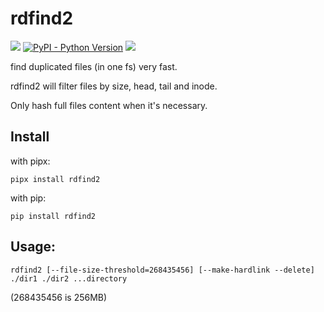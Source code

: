# rdfind2

[![](https://img.shields.io/pypi/v/rdfind2.svg)](https://pypi.python.org/pypi/rdfind2)
[![PyPI - Python Version](https://img.shields.io/pypi/pyversions/rdfind2)](https://pypi.org/project/rdfind2/)
![](https://img.shields.io/badge/License-MIT-blue.svg)

find duplicated files (in one fs) very fast.

rdfind2 will filter files by size, head, tail and inode.

Only hash full files content when it's necessary.

## Install

with pipx:

```shell
pipx install rdfind2
```

with pip:

```shell
pip install rdfind2
```

## Usage:

```shell
rdfind2 [--file-size-threshold=268435456] [--make-hardlink --delete] ./dir1 ./dir2 ...directory
```

(268435456 is 256MB)
